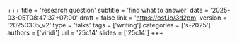 +++
title = 'research question'
subtitle = 'find what to answer'
date = '2025-03-05T08:47:37+07:00'
draft = false
link = 'https://osf.io/3d2pm'
version = '20250305_v2'
type = 'talks'
tags = ['writing']
categories = ['s-2025']
authors = ['viridi']
url = '25c14'
slides = ['25c14']
+++
